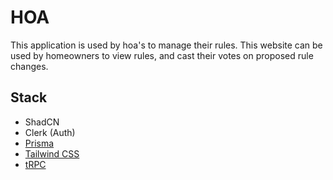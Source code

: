# HOA

This application is used by hoa's to manage their rules. This website can be used by homeowners to view rules, and cast their votes on proposed rule changes.

## Stack
- ShadCN
- Clerk (Auth)
- [Prisma](https://prisma.io)
- [Tailwind CSS](https://tailwindcss.com)
- [tRPC](https://trpc.io)
